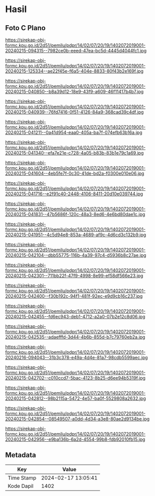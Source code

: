 # Hasil

## Foto C Plano

https://sirekap-obj-formc.kpu.go.id/2d51/pemilu/pdpr/14/02/07/20/19/1402072019001-20240215-094315--7982ce0b-eeed-47ea-bc5d-4445d4044fc1.jpg

https://sirekap-obj-formc.kpu.go.id/2d51/pemilu/pdpr/14/02/07/20/19/1402072019001-20240215-125334--ae22f45e-f6a5-404e-8833-80f43b2e169f.jpg

https://sirekap-obj-formc.kpu.go.id/2d51/pemilu/pdpr/14/02/07/20/19/1402072019001-20240215-040850--b8a39d12-18e9-43f9-a609-46f11417b4b7.jpg

https://sirekap-obj-formc.kpu.go.id/2d51/pemilu/pdpr/14/02/07/20/19/1402072019001-20240215-040939--76fd7416-0f51-4126-84a9-368cad39c4df.jpg

https://sirekap-obj-formc.kpu.go.id/2d51/pemilu/pdpr/14/02/07/20/19/1402072019001-20240215-041211--0a41d954-eaa0-405a-ba7f-074efb63b16a.jpg

https://sirekap-obj-formc.kpu.go.id/2d51/pemilu/pdpr/14/02/07/20/19/1402072019001-20240215-041340--efa7e21e-c728-4a05-b83b-83b1e79c1a69.jpg

https://sirekap-obj-formc.kpu.go.id/2d51/pemilu/pdpr/14/02/07/20/19/1402072019001-20240215-041604--4eb5fe7f-0c30-41de-bd2a-f0300e010e06.jpg

https://sirekap-obj-formc.kpu.go.id/2d51/pemilu/pdpr/14/02/07/20/19/1402072019001-20240215-041716--e2f91c40-2448-4106-8411-20d10e039744.jpg

https://sirekap-obj-formc.kpu.go.id/2d51/pemilu/pdpr/14/02/07/20/19/1402072019001-20240215-041831--47b5686f-120c-48a3-8ed6-4e6bd80dae1c.jpg

https://sirekap-obj-formc.kpu.go.id/2d51/pemilu/pdpr/14/02/07/20/19/1402072019001-20240215-041951--4c5d94e8-853a-4689-af9c-4d6cd3c132b9.jpg

https://sirekap-obj-formc.kpu.go.id/2d51/pemilu/pdpr/14/02/07/20/19/1402072019001-20240215-042104--dbb55775-116b-4a39-97c4-d5936b8c27ae.jpg

https://sirekap-obj-formc.kpu.go.id/2d51/pemilu/pdpr/14/02/07/20/19/1402072019001-20240215-042301--711bb22f-47f9-4998-8e99-ef58df566e23.jpg

https://sirekap-obj-formc.kpu.go.id/2d51/pemilu/pdpr/14/02/07/20/19/1402072019001-20240215-042400--f30b192c-94f1-481f-92ec-e9d9cb16c237.jpg

https://sirekap-obj-formc.kpu.go.id/2d51/pemilu/pdpr/14/02/07/20/19/1402072019001-20240215-042455--fd6ec943-deb1-4712-a2a0-07b2e12c8d06.jpg

https://sirekap-obj-formc.kpu.go.id/2d51/pemilu/pdpr/14/02/07/20/19/1402072019001-20240215-042535--adaefffd-3d44-4b6b-855d-b7c79760eb2a.jpg

https://sirekap-obj-formc.kpu.go.id/2d51/pemilu/pdpr/14/02/07/20/19/1402072019001-20240216-094043--31b3c378-e49a-4d4e-81a7-98cdb5599aec.jpg

https://sirekap-obj-formc.kpu.go.id/2d51/pemilu/pdpr/14/02/07/20/19/1402072019001-20240215-042702--c010ccd7-5bac-4123-8b25-d6ee94b5319f.jpg

https://sirekap-obj-formc.kpu.go.id/2d51/pemilu/pdpr/14/02/07/20/19/1402072019001-20240215-042812--98b2115a-5472-4e57-ba0f-5529808a2632.jpg

https://sirekap-obj-formc.kpu.go.id/2d51/pemilu/pdpr/14/02/07/20/19/1402072019001-20240215-042854--08549507-a0dd-4d34-a3e8-80ae2d9134be.jpg

https://sirekap-obj-formc.kpu.go.id/2d51/pemilu/pdpr/14/02/07/20/19/1402072019001-20240215-042956--e9ba136b-6a2d-4554-99b8-fdb92010fb15.jpg


## Metadata

| Key        | Value               |
| ---------- | ------------------- |
| Time Stamp | 2024-02-17 13:05:41 |
| Kode Dapil | 1402                |



